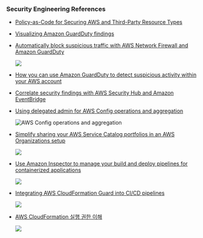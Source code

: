 ### Security Engineering References

- [Policy-as-Code for Securing AWS and Third-Party Resource Types](https://aws.amazon.com/ko/blogs/mt/policy-as-code-for-securing-aws-and-third-party-resource-types/)

- [Visualizing Amazon GuardDuty findings](https://aws.amazon.com/ko/blogs/security/visualizing-amazon-guardduty-findings/)

- [Automatically block suspicious traffic with AWS Network Firewall and Amazon GuardDuty](https://aws.amazon.com/ko/blogs/security/automatically-block-suspicious-traffic-with-aws-network-firewall-and-amazon-guardduty/)

  ![](https://d2908q01vomqb2.cloudfront.net/22d200f8670dbdb3e253a90eee5098477c95c23d/2021/03/07/GuardDuty-Network-Firewall-2021-2.png)

- [How you can use Amazon GuardDuty to detect suspicious activity within your AWS account](https://aws.amazon.com/blogs/security/how-you-can-use-amazon-guardduty-to-detect-suspicious-activity-within-your-aws-account/#:~:text=Start%20an%20investigation%20with%20Amazon%20Detective)

- [Correlate security findings with AWS Security Hub and Amazon EventBridge](https://aws.amazon.com/ko/blogs/security/correlate-security-findings-with-aws-security-hub-and-amazon-eventbridge/)

- [Using delegated admin for AWS Config operations and aggregation](https://aws.amazon.com/ko/blogs/mt/using-delegated-admin-for-aws-config-operations-and-aggregation/)

  ![AWS Config operations and aggregation](https://d2908q01vomqb2.cloudfront.net/972a67c48192728a34979d9a35164c1295401b71/2021/04/21/Fig1-1.png)

- [Simplify sharing your AWS Service Catalog portfolios in an AWS Organizations setup](https://aws.amazon.com/ko/blogs/mt/simplify-sharing-your-aws-service-catalog-portfolios-in-an-aws-organizations-setup/)

  ![](https://marketplace-sa-resources.s3.amazonaws.com/sc-org-sharing-blog-june20/sc-hub-setupv2.jpg)

- [Use Amazon Inspector to manage your build and deploy pipelines for containerized applications](https://aws.amazon.com/ko/blogs/security/use-amazon-inspector-to-manage-your-build-and-deploy-pipelines-for-containerized-applications/)

  ![](https://d2908q01vomqb2.cloudfront.net/22d200f8670dbdb3e253a90eee5098477c95c23d/2022/09/15/img1-2-1024x542.png)

- [Integrating AWS CloudFormation Guard into CI/CD pipelines](https://aws.amazon.com/ko/blogs/devops/integrating-aws-cloudformation-guard/)

  ![](https://d2908q01vomqb2.cloudfront.net/7719a1c782a1ba91c031a682a0a2f8658209adbf/2020/10/14/Architecture-Diagram.jpg)

- [AWS CloudFormation 실행 권한 이해](https://blog.awsfundamentals.com/aws-cloudformation-execution-permissions)

  ![](https://cdn.hashnode.com/res/hashnode/image/upload/v1688795960036/2be981f3-bc48-4031-8966-1aeb8467bd8d.jpeg?auto=compress,format&format=webp)
